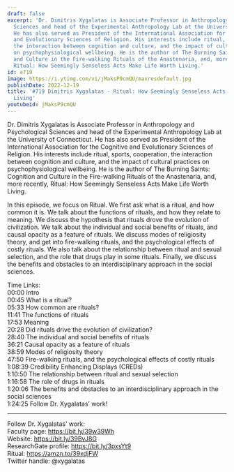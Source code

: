 ```yaml
---
draft: false
excerpt: 'Dr. Dimitris Xygalatas is Associate Professor in Anthropology and Psychological
  Sciences and head of the Experimental Anthropology Lab at the University of Connecticut.
  He has also served as President of the International Association for the Cognitive
  and Evolutionary Sciences of Religion. His interests include ritual, sports, cooperation,
  the interaction between cognition and culture, and the impact of cultural practices
  on psychophysiological wellbeing. He is the author of The Burning Saints: Cognition
  and Culture in the Fire-walking Rituals of the Anastenaria, and, more recently,
  Ritual: How Seemingly Senseless Acts Make Life Worth Living.'
id: e719
image: https://i.ytimg.com/vi/jMaksP9cmQU/maxresdefault.jpg
publishDate: 2022-12-19
title: '#719 Dimitris Xygalatas - Ritual: How Seemingly Senseless Acts Make Life Worth
  Living'
youtubeid: jMaksP9cmQU
---
```

Dr. Dimitris Xygalatas is Associate Professor in Anthropology and Psychological Sciences and head of the Experimental Anthropology Lab at the University of Connecticut. He has also served as President of the International Association for the Cognitive and Evolutionary Sciences of Religion. His interests include ritual, sports, cooperation, the interaction between cognition and culture, and the impact of cultural practices on psychophysiological wellbeing. He is the author of The Burning Saints: Cognition and Culture in the Fire-walking Rituals of the Anastenaria, and, more recently, Ritual: How Seemingly Senseless Acts Make Life Worth Living.

In this episode, we focus on Ritual. We first ask what is a ritual, and how common it is. We talk about the functions of rituals, and how they relate to meaning. We discuss the hypothesis that rituals drove the evolution of civilization. We talk about the individual and social benefits of rituals, and causal opacity as a feature of rituals. We discuss modes of religiosity theory, and get into fire-walking rituals, and the psychological effects of costly rituals. We also talk about the relationship between ritual and sexual selection, and the role that drugs play in some rituals. Finally, we discuss the benefits and obstacles to an interdisciplinary approach in the social sciences.

Time Links:  
00:00 Intro  
00:45  What is a ritual?  
05:33  How common are rituals?  
11:41  The functions of rituals  
17:53  Meaning  
20:28  Did rituals drive the evolution of civilization?  
28:40  The individual and social benefits of rituals  
36:21  Causal opacity as a feature of rituals  
38:59  Modes of religiosity theory  
47:50  Fire-walking rituals, and the psychological effects of costly rituals  
1:08:39  Credibility Enhancing Displays (CREDs)  
1:10:50  The relationship between ritual and sexual selection  
1:16:58  The role of drugs in rituals  
1:20:06  The benefits and obstacles to an interdisciplinary approach in the social sciences  
1:24:25  Follow Dr. Xygalatas’ work!

---

Follow Dr. Xygalatas’ work:  
Faculty page: https://bit.ly/39w39Wh  
Website: https://bit.ly/39BvJ8G  
ResearchGate profile: https://bit.ly/3pxsYt9  
Ritual: https://amzn.to/39xdjFW  
Twitter handle: @xygalatas
